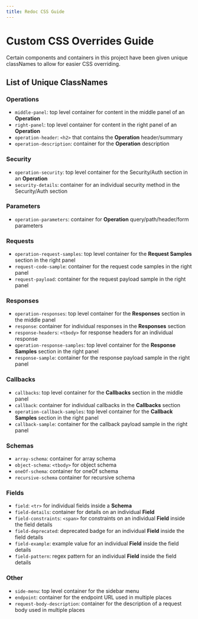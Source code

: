 ```yaml
---
title: Redoc CSS Guide
---
```


# Custom CSS Overrides Guide

Certain components and containers in this project have been given unique classNames to allow for easier CSS overriding.

## List of Unique ClassNames

### Operations

 - `middle-panel`: top level container for content in the middle panel of an **Operation**
 - `right-panel`: top level container for content in the right panel of an **Operation**
 - `operation-header`: `<h2>` that contains the **Operation** header/summary
 - `operation-description`: container for the **Operation** description

### Security

 - `operation-security`: top level container for the Security/Auth section in an **Operation**
 - `security-details`: container for an individual security method in the Security/Auth section

### Parameters
 - `operation-parameters`: container for **Operation** query/path/header/form parameters

### Requests

 - `operation-request-samples`: top level container for the **Request Samples** section in the right panel
 - `request-code-sample`: container for the request code samples in the right panel
 - `request-payload`: container for the request payload sample in the right panel

### Responses

 - `operation-responses`: top level container for the **Responses** section in the middle panel
 - `response`: container for individual responses in the **Responses** section
 - `response-headers`: `<tbody>` for response headers for an individual response
 - `operation-response-samples`: top level container for the **Response Samples** section in the right panel
 - `response-sample`: container for the response payload sample in the right panel

### Callbacks

 - `callbacks`: top level container for the **Callbacks** section in the middle panel
 - `callback`: container for individual callbacks in the **Callbacks** section
 - `operation-callback-samples`: top level container for the **Callback Samples** section in the right panel
 - `callback-sample`: container for the callback payload sample in the right panel

### Schemas

 - `array-schema`: container for array schema
 - `object-schema`: `<tbody>` for object schema
 - `oneOf-schema`: container for oneOf schema
 - `recursive-schema` container for recursive schema

### Fields

 - `field`: `<tr>` for individual fields inside a **Schema**
 - `field-details`: container for details on an individual **Field**
 - `field-constraints`: `<span>` for constraints on an individual **Field** inside the field details
 - `field-deprecated`: deprecated badge for an individual **Field** inside the field details
 - `field-example`: example value for an individual **Field** inside the field details
 - `field-pattern`: regex pattern for an individual **Field** inside the field details

### Other

 - `side-menu`: top level container for the sidebar menu
 - `endpoint`: container for the endpoint URL used in multiple places
 - `request-body-description`: container for the description of a request body used in multiple places
